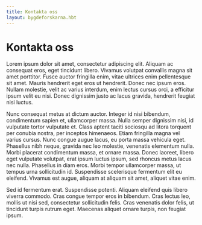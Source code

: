 ```yaml
---
title: Kontakta oss
layout: bygdeforskarna.hbt
---
```

Kontakta oss
========
Lorem ipsum dolor sit amet, consectetur adipiscing elit. Aliquam ac consequat eros, eget tincidunt libero. Vivamus volutpat convallis magna sit amet porttitor. Fusce auctor fringilla enim, vitae ultrices enim pellentesque sit amet. Mauris hendrerit eget eros ut hendrerit. Donec nec ipsum eros. Nullam molestie, velit ac varius interdum, enim lectus cursus orci, a efficitur ipsum velit eu nisi. Donec dignissim justo ac lacus gravida, hendrerit feugiat nisi luctus.

Nunc consequat metus at dictum auctor. Integer id nisi bibendum, condimentum sapien et, ullamcorper massa. Nulla semper dignissim nisi, id vulputate tortor vulputate et. Class aptent taciti sociosqu ad litora torquent per conubia nostra, per inceptos himenaeos. Etiam fringilla magna vel varius cursus. Nunc congue augue lacus, eu porta massa vehicula eget. Phasellus nibh neque, gravida nec leo molestie, venenatis elementum nulla. Morbi placerat condimentum massa, et ornare massa. Donec laoreet, libero eget vulputate volutpat, erat ipsum luctus ipsum, sed rhoncus metus lacus nec nulla. Phasellus in diam eros. Morbi tempor ullamcorper massa, ut tempus urna sollicitudin id. Suspendisse scelerisque fermentum elit eu eleifend. Vivamus est augue, aliquam at aliquam sit amet, aliquet vitae enim.

Sed id fermentum erat. Suspendisse potenti. Aliquam eleifend quis libero viverra commodo. Cras congue tempor eros in bibendum. Cras lectus leo, mollis ut nisi sed, consectetur sollicitudin felis. Cras venenatis dolor felis, ut tincidunt turpis rutrum eget. Maecenas aliquet ornare turpis, non feugiat ipsum.
